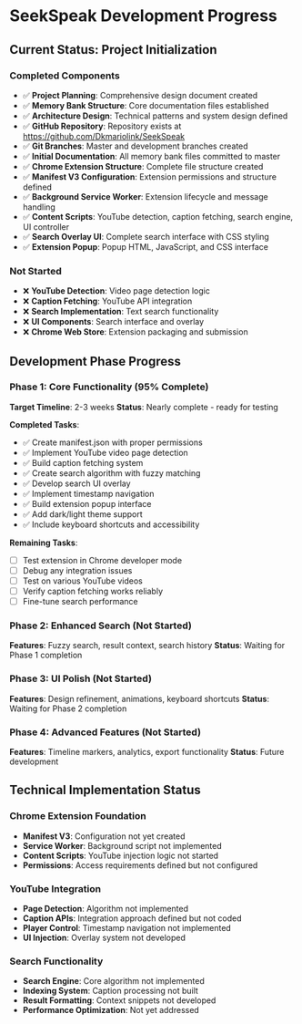 # SeekSpeak Development Progress

## Current Status: Project Initialization

### Completed Components
- ✅ **Project Planning**: Comprehensive design document created
- ✅ **Memory Bank Structure**: Core documentation files established
- ✅ **Architecture Design**: Technical patterns and system design defined
- ✅ **GitHub Repository**: Repository exists at https://github.com/Dkmariolink/SeekSpeak
- ✅ **Git Branches**: Master and development branches created
- ✅ **Initial Documentation**: All memory bank files committed to master
- ✅ **Chrome Extension Structure**: Complete file structure created
- ✅ **Manifest V3 Configuration**: Extension permissions and structure defined
- ✅ **Background Service Worker**: Extension lifecycle and message handling
- ✅ **Content Scripts**: YouTube detection, caption fetching, search engine, UI controller
- ✅ **Search Overlay UI**: Complete search interface with CSS styling
- ✅ **Extension Popup**: Popup HTML, JavaScript, and CSS interface

### Not Started
- ❌ **YouTube Detection**: Video page detection logic
- ❌ **Caption Fetching**: YouTube API integration
- ❌ **Search Implementation**: Text search functionality
- ❌ **UI Components**: Search interface and overlay
- ❌ **Chrome Web Store**: Extension packaging and submission

## Development Phase Progress

### Phase 1: Core Functionality (95% Complete)
**Target Timeline**: 2-3 weeks
**Status**: Nearly complete - ready for testing

**Completed Tasks**:
- ✅ Create manifest.json with proper permissions
- ✅ Implement YouTube video page detection
- ✅ Build caption fetching system
- ✅ Create search algorithm with fuzzy matching
- ✅ Develop search UI overlay
- ✅ Implement timestamp navigation
- ✅ Build extension popup interface
- ✅ Add dark/light theme support
- ✅ Include keyboard shortcuts and accessibility

**Remaining Tasks**:
- [ ] Test extension in Chrome developer mode
- [ ] Debug any integration issues
- [ ] Test on various YouTube videos
- [ ] Verify caption fetching works reliably
- [ ] Fine-tune search performance

### Phase 2: Enhanced Search (Not Started)
**Features**: Fuzzy search, result context, search history
**Status**: Waiting for Phase 1 completion

### Phase 3: UI Polish (Not Started)
**Features**: Design refinement, animations, keyboard shortcuts
**Status**: Waiting for Phase 2 completion

### Phase 4: Advanced Features (Not Started)
**Features**: Timeline markers, analytics, export functionality
**Status**: Future development

## Technical Implementation Status

### Chrome Extension Foundation
- **Manifest V3**: Configuration not yet created
- **Service Worker**: Background script not implemented
- **Content Scripts**: YouTube injection logic not started
- **Permissions**: Access requirements defined but not configured

### YouTube Integration
- **Page Detection**: Algorithm not implemented
- **Caption APIs**: Integration approach defined but not coded
- **Player Control**: Timestamp navigation not implemented
- **UI Injection**: Overlay system not developed

### Search Functionality
- **Search Engine**: Core algorithm not implemented
- **Indexing System**: Caption processing not built
- **Result Formatting**: Context snippets not developed
- **Performance Optimization**: Not yet addressed
